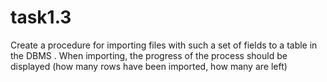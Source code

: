 # task1.3
Create a procedure for importing files with such a set of fields to a table in the DBMS .
When importing, the progress of the process should be displayed (how many rows have been imported, how many are left)
